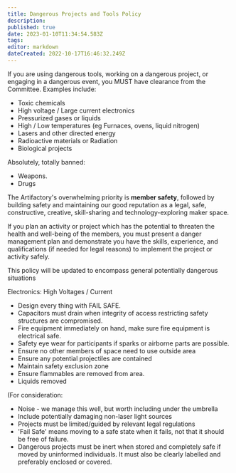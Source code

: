 ```yaml
---
title: Dangerous Projects and Tools Policy
description: 
published: true
date: 2023-01-10T11:34:54.583Z
tags: 
editor: markdown
dateCreated: 2022-10-17T16:46:32.249Z
---
```


If you are using dangerous tools, working on a dangerous project, or engaging in a dangerous event, you MUST have clearance from the Committee. Examples include:

-   Toxic chemicals
-   High voltage / Large current electronics
-   Pressurized gases or liquids
-   High / Low temperatures (eg Furnaces, ovens, liquid nitrogen)
-   Lasers and other directed energy
-   Radioactive materials or Radiation
-   Biological projects

Absolutely, totally banned:

-   Weapons.
-   Drugs

The Artifactory's overwhelming priority is **member safety**, followed by building safety and maintaining our good reputation as a legal, safe, constructive, creative, skill-sharing and technology-exploring maker space.

If you plan an activity or project which has the potential to threaten the health and well-being of the members, you must present a danger management plan and demonstrate you have the skills, experience, and qualifications (if needed for legal reasons) to implement the project or activity safely.

This policy will be updated to encompass general potentially dangerous situations

Electronics: High Voltages / Current

-   Design every thing with FAIL SAFE.
-   Capacitors must drain when integrity of access restricting safety structures are compromised.
-   Fire equipment immediately on hand, make sure fire equipment is electrical safe.
-   Safety eye wear for participants if sparks or airborne parts are possible.
-   Ensure no other members of space need to use outside area
-   Ensure any potential projectiles are contained
-   Maintain safety exclusion zone
-   Ensure flammables are removed from area.
-   Liquids removed

(For consideration:

-   Noise - we manage this well, but worth including under the umbrella
-   Include potentially damaging non-laser light sources
-   Projects must be limited/guided by relevant legal regulations
-   'Fail Safe' means moving to a safe state when it fails, not that it should be free of failure.
-   Dangerous projects must be inert when stored and completely safe if moved by uninformed individuals. It must also be clearly labelled and preferably enclosed or covered.
